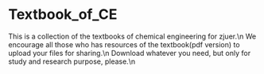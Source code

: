 # Textbook_of_CE
This is a collection of the textbooks of chemical engineering for zjuer.\n
We encourage all those who has resources of the textbook(pdf version) to upload your files for sharing.\n
Download whatever you need, but only for study and research purpose, please.\n
